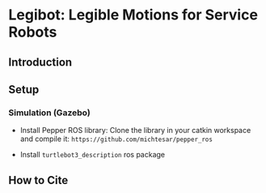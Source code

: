 # Legibot: Legible Motions for Service Robots

## Introduction

## Setup


### Simulation (Gazebo)
- Install Pepper ROS library:
Clone the library in your catkin workspace and compile it:
```https://github.com/michtesar/pepper_ros```

* Install `turtlebot3_description` ros package

 

## How to Cite
